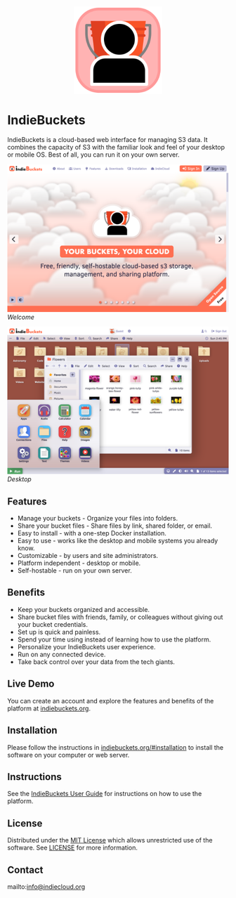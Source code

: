 <p align="center" style="text-align:center">
	<img src="images/logos/logo.svg" width="200">
</p>

# IndieBuckets

IndieBuckets is a cloud-based web interface for managing S3 data. It combines the capacity of S3 with the familiar look and feel of your desktop or mobile OS. Best of all, you can run it on your own server.

![Screen Shot](images/screen-shots/welcome.png)
*Welcome*

![Screen Shot](images/screen-shots/desktop.png)
*Desktop*

## Features

- Manage your buckets - Organize your files into folders.
- Share your bucket files - Share files by link, shared folder, or email.
- Easy to install - with a one-step Docker installation.
- Easy to use - works like the desktop and mobile systems you already know.
- Customizable - by users and site administrators.
- Platform independent - desktop or mobile.
- Self-hostable - run on your own server.

## Benefits

- Keep your buckets organized and accessible.
- Share bucket files with friends, family, or colleagues without giving out your bucket credentials.
- Set up is quick and painless.
- Spend your time using instead of learning how to use the platform.
- Personalize your IndieBuckets user experience.
- Run on any connected device.
- Take back control over your data from the tech giants.

## Live Demo

You can create an account and explore the features and benefits of the platform at [indiebuckets.org](https://indiebuckets.org).

## Installation

Please follow the instructions in [indiebuckets.org/#installation](https://indiebuckets.org/#installation) to install the software on your computer or web server.

## Instructions

See the [IndieBuckets User Guide](https://indiebuckets.org/#help) for instructions on how to use the platform.

## License

Distributed under the <a href="https://en.wikipedia.org/wiki/MIT_License">MIT License</a> which allows unrestricted use of the software. See [LICENSE](LICENSE) for more information.

## Contact

mailto:info@indiecloud.org
